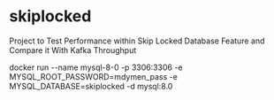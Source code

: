 # skiplocked
Project to Test Performance within Skip Locked Database Feature and Compare it With Kafka Throughput

docker run --name mysql-8-0 -p 3306:3306 -e MYSQL_ROOT_PASSWORD=mdymen_pass -e MYSQL_DATABASE=skiplocked -d mysql:8.0
